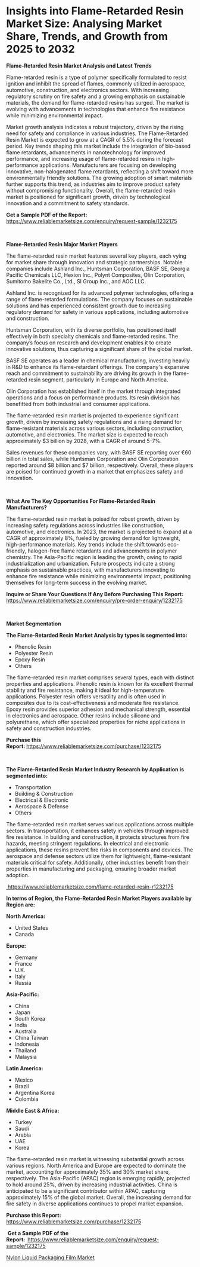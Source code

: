 <p><h1>Insights into Flame-Retarded Resin Market Size: Analysing Market Share, Trends, and Growth from 2025 to 2032</h1></p><p><strong>Flame-Retarded Resin Market Analysis and Latest Trends</strong></p>
<p><p>Flame-retarded resin is a type of polymer specifically formulated to resist ignition and inhibit the spread of flames, commonly utilized in aerospace, automotive, construction, and electronics sectors. With increasing regulatory scrutiny on fire safety and a growing emphasis on sustainable materials, the demand for flame-retarded resins has surged. The market is evolving with advancements in technologies that enhance fire resistance while minimizing environmental impact.</p><p>Market growth analysis indicates a robust trajectory, driven by the rising need for safety and compliance in various industries. The Flame-Retarded Resin Market is expected to grow at a CAGR of 5.5% during the forecast period. Key trends shaping this market include the integration of bio-based flame retardants, advancements in nanotechnology for improved performance, and increasing usage of flame-retarded resins in high-performance applications. Manufacturers are focusing on developing innovative, non-halogenated flame retardants, reflecting a shift toward more environmentally friendly solutions. The growing adoption of smart materials further supports this trend, as industries aim to improve product safety without compromising functionality. Overall, the flame-retarded resin market is positioned for significant growth, driven by technological innovation and a commitment to safety standards.</p></p>
<p><strong>Get a Sample PDF of the Report:&nbsp;</strong> <a href="https://www.reliablemarketsize.com/enquiry/request-sample/1232175?utm_campaign=3016&utm_medium=2&utm_source=Github&utm_content=ia&utm_term=03042025&utm_id=flame-retarded-resin">https://www.reliablemarketsize.com/enquiry/request-sample/1232175</a></p>
<p>&nbsp;</p>
<p><strong>Flame-Retarded Resin Major Market Players</strong></p>
<p><p>The flame-retarded resin market features several key players, each vying for market share through innovation and strategic partnerships. Notable companies include Ashland Inc., Huntsman Corporation, BASF SE, Georgia Pacific Chemicals LLC, Hexion Inc., Polynt Composites, Olin Corporation, Sumitomo Bakelite Co., Ltd., SI Group Inc., and AOC LLC.</p><p>Ashland Inc. is recognized for its advanced polymer technologies, offering a range of flame-retarded formulations. The company focuses on sustainable solutions and has experienced consistent growth due to increasing regulatory demand for safety in various applications, including automotive and construction.</p><p>Huntsman Corporation, with its diverse portfolio, has positioned itself effectively in both specialty chemicals and flame-retarded resins. The company’s focus on research and development enables it to create innovative solutions, thus capturing a significant share of the global market.</p><p>BASF SE operates as a leader in chemical manufacturing, investing heavily in R&D to enhance its flame-retardant offerings. The company's expansive reach and commitment to sustainability are driving its growth in the flame-retarded resin segment, particularly in Europe and North America.</p><p>Olin Corporation has established itself in the market through integrated operations and a focus on performance products. Its resin division has benefitted from both industrial and consumer applications.</p><p>The flame-retarded resin market is projected to experience significant growth, driven by increasing safety regulations and a rising demand for flame-resistant materials across various sectors, including construction, automotive, and electronics. The market size is expected to reach approximately $3 billion by 2028, with a CAGR of around 5-7%.</p><p>Sales revenues for these companies vary, with BASF SE reporting over €60 billion in total sales, while Huntsman Corporation and Olin Corporation reported around $8 billion and $7 billion, respectively. Overall, these players are poised for continued growth in a market that emphasizes safety and innovation.</p></p>
<p>&nbsp;</p>
<p><strong>What Are The Key Opportunities For Flame-Retarded Resin Manufacturers?</strong></p>
<p><p>The flame-retarded resin market is poised for robust growth, driven by increasing safety regulations across industries like construction, automotive, and electronics. In 2023, the market is projected to expand at a CAGR of approximately 8%, fueled by growing demand for lightweight, high-performance materials. Key trends include the shift towards eco-friendly, halogen-free flame retardants and advancements in polymer chemistry. The Asia-Pacific region is leading the growth, owing to rapid industrialization and urbanization. Future prospects indicate a strong emphasis on sustainable practices, with manufacturers innovating to enhance fire resistance while minimizing environmental impact, positioning themselves for long-term success in the evolving market.</p></p>
<p><strong>Inquire or Share Your Questions If Any Before Purchasing This Report:</strong> <a href="https://www.reliablemarketsize.com/enquiry/pre-order-enquiry/1232175?utm_campaign=3016&utm_medium=2&utm_source=Github&utm_content=ia&utm_term=03042025&utm_id=flame-retarded-resin">https://www.reliablemarketsize.com/enquiry/pre-order-enquiry/1232175</a></p>
<p>&nbsp;</p>
<p><strong>Market Segmentation</strong></p>
<p><strong>The Flame-Retarded Resin Market Analysis by types is segmented into:</strong></p>
<p><ul><li>Phenolic Resin</li><li>Polyester Resin</li><li>Epoxy Resin</li><li>Others</li></ul></p>
<p><p>The flame-retarded resin market comprises several types, each with distinct properties and applications. Phenolic resin is known for its excellent thermal stability and fire resistance, making it ideal for high-temperature applications. Polyester resin offers versatility and is often used in composites due to its cost-effectiveness and moderate fire resistance. Epoxy resin provides superior adhesion and mechanical strength, essential in electronics and aerospace. Other resins include silicone and polyurethane, which offer specialized properties for niche applications in safety and construction industries.</p></p>
<p><strong>Purchase this Report:&nbsp;</strong><a href="https://www.reliablemarketsize.com/purchase/1232175?utm_campaign=3016&utm_medium=2&utm_source=Github&utm_content=ia&utm_term=03042025&utm_id=flame-retarded-resin">https://www.reliablemarketsize.com/purchase/1232175</a></p>
<p>&nbsp;</p>
<p><strong>The Flame-Retarded Resin Market Industry Research by Application is segmented into:</strong></p>
<p><ul><li>Transportation</li><li>Building & Construction</li><li>Electrical & Electronic</li><li>Aerospace & Defense</li><li>Others</li></ul></p>
<p><p>The flame-retarded resin market serves various applications across multiple sectors. In transportation, it enhances safety in vehicles through improved fire resistance. In building and construction, it protects structures from fire hazards, meeting stringent regulations. In electrical and electronic applications, these resins prevent fire risks in components and devices. The aerospace and defense sectors utilize them for lightweight, flame-resistant materials critical for safety. Additionally, other industries benefit from their properties in manufacturing and packaging, ensuring broader market adoption.</p></p>
<p><a href="https://www.reliablemarketsize.com/flame-retarded-resin-r1232175?utm_campaign=3016&utm_medium=2&utm_source=Github&utm_content=ia&utm_term=03042025&utm_id=flame-retarded-resin">&nbsp;https://www.reliablemarketsize.com/flame-retarded-resin-r1232175</a></p>
<p><strong>In terms of Region, the Flame-Retarded Resin Market Players available by Region are:</strong></p>
<p>
    <p> <strong> North America: </strong>
        <ul>
            <li>United States</li>
            <li>Canada</li>
        </ul>
        </p> 
    <p> <strong> Europe: </strong>
        <ul>
            <li>Germany</li>
            <li>France</li>
            <li>U.K.</li>
            <li>Italy</li>
            <li>Russia</li>
        </ul>
        </p> 
    <p> <strong> Asia-Pacific: </strong>
        <ul>
            <li>China</li>
            <li>Japan</li>
            <li>South Korea</li>
            <li>India</li>
            <li>Australia</li>
            <li>China Taiwan</li>
            <li>Indonesia</li>
            <li>Thailand</li>
            <li>Malaysia</li>
        </ul>
        </p> 
    <p> <strong> Latin America: </strong>
        <ul>
            <li>Mexico</li>
            <li>Brazil</li>
            <li>Argentina Korea</li>
            <li>Colombia</li>
        </ul>
        </p> 
    <p> <strong> Middle East & Africa: </strong>
        <ul>
            <li>Turkey</li>
            <li>Saudi</li>
            <li>Arabia</li>
            <li>UAE</li>
            <li>Korea</li>
        </ul>
    </p>
    </p>
<p><p>The flame-retarded resin market is witnessing substantial growth across various regions. North America and Europe are expected to dominate the market, accounting for approximately 35% and 30% market share, respectively. The Asia-Pacific (APAC) region is emerging rapidly, projected to hold around 25%, driven by increasing industrial activities. China is anticipated to be a significant contributor within APAC, capturing approximately 15% of the global market. Overall, the increasing demand for fire safety in diverse applications continues to propel market expansion.</p></p>
<p><strong>Purchase this Report: </strong><a href="https://www.reliablemarketsize.com/purchase/1232175?utm_campaign=3016&utm_medium=2&utm_source=Github&utm_content=ia&utm_term=03042025&utm_id=flame-retarded-resin">https://www.reliablemarketsize.com/purchase/1232175</a></p>
<p>&nbsp;<strong>Get a Sample PDF of the Report:&nbsp;&nbsp;</strong><a href="https://www.reliablemarketsize.com/enquiry/request-sample/1232175?utm_campaign=3016&utm_medium=2&utm_source=Github&utm_content=ia&utm_term=03042025&utm_id=flame-retarded-resin">https://www.reliablemarketsize.com/enquiry/request-sample/1232175</a></p>
<p><strong></strong></p>
<p><p><a href="https://github.com/djembashote/Market-Research-Report-List-1/blob/main/nylon-liquid-packaging-film-market.md?utm_campaign=3016&utm_medium=2&utm_source=Github&utm_content=ia&utm_term=03042025&utm_id=flame-retarded-resin">Nylon Liquid Packaging Film Market</a></p></p>